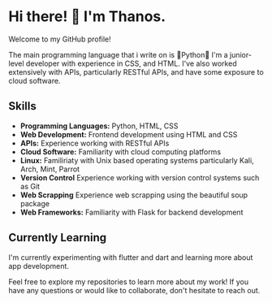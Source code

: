 # Hi there! 👋 I'm Thanos.

Welcome to my GitHub profile!

The main programming language that i write on is 🐍Python🐍
I'm a junior-level developer with experience in CSS, and HTML. I've also worked extensively with APIs, particularly RESTful APIs, and have some exposure to cloud software.

## Skills

- **Programming Languages:** Python, HTML, CSS
- **Web Development:** Frontend development using HTML and CSS
- **APIs:** Experience working with RESTful APIs
- **Cloud Software:** Familiarity with cloud computing platforms
- **Linux:** Familiriaty with Unix based operating systems particularly Kali, Arch, Mint, Parrot
- **Version Control** Experience working with version control systems such as Git
- **Web Scrapping** Experience web scrapping using the beautiful soup package
- **Web Frameworks:** Familiarity with Flask for backend development
## Currently Learning

I'm currently experimenting with flutter and dart and learning more about app development.

Feel free to explore my repositories to learn more about my work! If you have any questions or would like to collaborate, don't hesitate to reach out.
